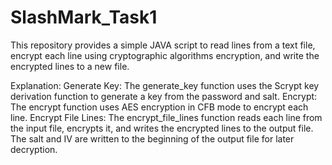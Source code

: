 # SlashMark_Task1
This repository provides a simple JAVA script to read lines from a text file, encrypt each line using cryptographic algorithms encryption, and write the encrypted lines to a new file.

Explanation:
Generate Key: The generate_key function uses the Scrypt key derivation function to generate a key from the password and salt.
Encrypt: The encrypt function uses AES encryption in CFB mode to encrypt each line.
Encrypt File Lines: The encrypt_file_lines function reads each line from the input file, encrypts it, and writes the encrypted lines to the output file. The salt and IV are written to the beginning of the output file for later decryption.
